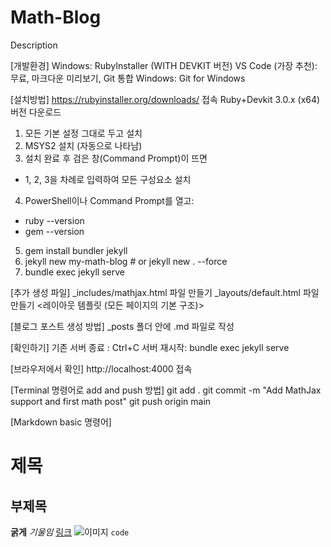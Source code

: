 # Math-Blog
Description

[개발환경]
Windows: RubyInstaller (WITH DEVKIT 버전)
VS Code (가장 추천): 무료, 마크다운 미리보기, Git 통합
Windows: Git for Windows

[설치방법]
https://rubyinstaller.org/downloads/ 접속
Ruby+Devkit 3.0.x (x64) 버전 다운로드
1. 모든 기본 설정 그대로 두고 설치
2. MSYS2 설치 (자동으로 나타남)
3. 설치 완료 후 검은 창(Command Prompt)이 뜨면
  - 1, 2, 3을 차례로 입력하여 모든 구성요소 설치
4. PowerShell이나 Command Prompt를 열고:
  - ruby --version
  - gem --version

5. gem install bundler jekyll
6. jekyll new my-math-blog # or jekyll new . --force 
7. bundle exec jekyll serve

[추가 생성 파일]
_includes/mathjax.html 파일 만들기 <??>
_layouts/default.html 파일 만들기 <레이아웃 템플릿 (모든 페이지의 기본 구조)>

[블로그 포스트 생성 방법]
_posts 폴더 안에 .md 파일로 작성

[확인하기]
기존 서버 종료 : Ctrl+C 
서버 재시작: bundle exec jekyll serve

[브라우저에서 확인]
http://localhost:4000 접속

[Terminal 명령어로 add and push 방법]
git add .
git commit -m "Add MathJax support and first math post"
git push origin main

[Markdown basic 명령어]
# 제목
## 부제목
**굵게** *기울임*
[링크](URL)
![이미지](이미지URL)
```code```

